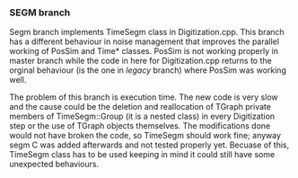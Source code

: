 
### SEGM branch

Segm branch implements TimeSegm class in Digitization.cpp.
This branch has a different behaviour in noise management that improves the parallel working of PosSim and Time* classes.
PosSim is not working properly in master branch while the code in here for Digitization.cpp returns to the orginal behaviour (is the one in _legacy_ branch) where PosSim was working well.

The problem of this branch is execution time.
The new code is very slow and the cause could be the deletion and reallocation of TGraph private members of TimeSegm::Group (it is a nested class) in every Digitization step or the use of TGraph objects themselves.
The modifications done would not have broken the code, so TimeSegm should work fine; anyway segm C was added afterwards and not tested properly yet.
Becuase of this, TimeSegm class has to be used keeping in mind it could still have some unexpected behaviours.
